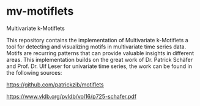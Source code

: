 # mv-motiflets
 Multivariate k-Motiflets

This repository contains the implementation of Multivariate k-Motiflets
a tool for detecting and visualizing motifs in multivariate time series data.
Motifs are recurring patterns that can provide valuable insights in different areas.
This implementation builds on the great work of Dr. Patrick Schäfer and Prof. Dr. Ulf Leser for univariate time series,
the work can be found in the following sources:

https://github.com/patrickzib/motiflets

https://www.vldb.org/pvldb/vol16/p725-schafer.pdf
